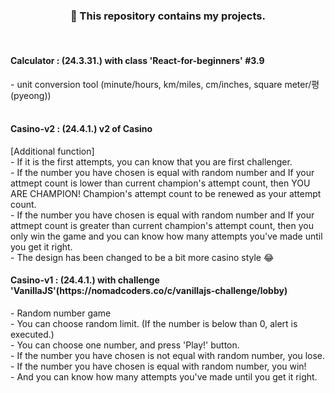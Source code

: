 <div align=center><h3>🐬 This repository contains my projects.</h3></div>
<br/>
<h4> Calculator : (24.3.31.) with class 'React-for-beginners' #3.9 </h4>
 - unit conversion tool (minute/hours, km/miles, cm/inches, square meter/평(pyeong))
<br />
<br />
 <h4> Casino-v2 : (24.4.1.) v2 of Casino </h4>
 [Additional function]
 <br />
 - If it is the first attempts, you can know that you are first challenger.
 <br />
 - If the number you have chosen is equal with random number and If your attmept count is lower than current champion's attempt count, then YOU ARE CHAMPION! Champion's attempt count to be renewed as your attempt count.
 <br />
 - If the number you have chosen is equal with random number and If your attmept count is greater than current champion's attempt count, then you only win the game and you can know how many attempts you've made until you get it right.
 <br />
 - The design has been changed to be a bit more casino style 😂
<h4> Casino-v1 : (24.4.1.) with challenge 'VanillaJS'(https://nomadcoders.co/c/vanillajs-challenge/lobby) </h4>
 - Random number game
 <br />
 - You can choose random limit. (If the number is below than 0, alert is executed.)
 <br />
 - You can choose one number, and press 'Play!' button.
 <br />
 - If the number you have chosen is not equal with random number, you lose.
 <br />
 - If the number you have chosen is equal with random number, you win! 
 <br />
 - And you can know how many attempts you've made until you get it right.





